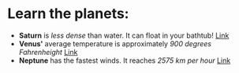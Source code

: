 # Learn the planets: 
* **Saturn** is *less dense* than water. It can float in your bathtub! [Link](https://dnd2oi6izkvoi.cloudfront.net/2022/10/18/image/jpeg/zzV5Jos6vgklolrCzKJcQUG8Aiqld9S8qaoc5GJs.jpg)
* **Venus'** average temperature is approximately *900 degrees Fahrenheight* [Link](https://astronomy.com/~/media/8B21971574D74295BAE427F9EFE10781.jpg)
* **Neptune** has the fastest winds. It reaches *2575 km per hour* [Link](https://nypost.com/wp-content/uploads/sites/2/2021/11/astrology-neptune-sign-1a.jpg?quality=75&strip=all)
